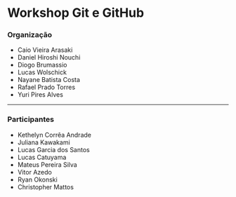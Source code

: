 # Workshop Git e GitHub

### Organização
- Caio Vieira Arasaki
- Daniel Hiroshi Nouchi
- Diogo Brumassio
- Lucas Wolschick
- Nayane Batista Costa
- Rafael Prado Torres
- Yuri Pires Alves
---
### Participantes
- Kethelyn Corrêa Andrade 
- Juliana Kawakami
- Lucas Garcia dos Santos
- Lucas Catuyama
- Mateus Pereira Silva
- Vitor Azedo
- Ryan Okonski
- Christopher Mattos

